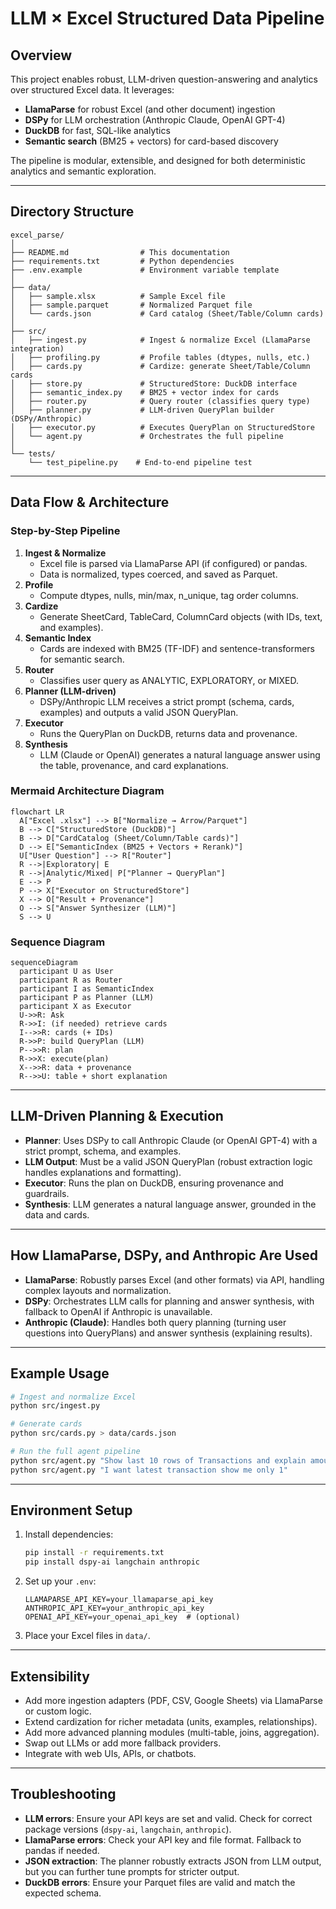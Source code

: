# LLM × Excel Structured Data Pipeline

## Overview
This project enables robust, LLM-driven question-answering and analytics over structured Excel data. It leverages:
- **LlamaParse** for robust Excel (and other document) ingestion
- **DSPy** for LLM orchestration (Anthropic Claude, OpenAI GPT-4)
- **DuckDB** for fast, SQL-like analytics
- **Semantic search** (BM25 + vectors) for card-based discovery

The pipeline is modular, extensible, and designed for both deterministic analytics and semantic exploration.

---

## Directory Structure
```
excel_parse/
│
├── README.md                # This documentation
├── requirements.txt         # Python dependencies
├── .env.example             # Environment variable template
│
├── data/
│   ├── sample.xlsx          # Sample Excel file
│   ├── sample.parquet       # Normalized Parquet file
│   └── cards.json           # Card catalog (Sheet/Table/Column cards)
│
├── src/
│   ├── ingest.py            # Ingest & normalize Excel (LlamaParse integration)
│   ├── profiling.py         # Profile tables (dtypes, nulls, etc.)
│   ├── cards.py             # Cardize: generate Sheet/Table/Column cards
│   ├── store.py             # StructuredStore: DuckDB interface
│   ├── semantic_index.py    # BM25 + vector index for cards
│   ├── router.py            # Query router (classifies query type)
│   ├── planner.py           # LLM-driven QueryPlan builder (DSPy/Anthropic)
│   ├── executor.py          # Executes QueryPlan on StructuredStore
│   └── agent.py             # Orchestrates the full pipeline
│
└── tests/
    └── test_pipeline.py    # End-to-end pipeline test
```

---

## Data Flow & Architecture

### Step-by-Step Pipeline
1. **Ingest & Normalize**
   - Excel file is parsed via LlamaParse API (if configured) or pandas.
   - Data is normalized, types coerced, and saved as Parquet.
2. **Profile**
   - Compute dtypes, nulls, min/max, n_unique, tag order columns.
3. **Cardize**
   - Generate SheetCard, TableCard, ColumnCard objects (with IDs, text, and examples).
4. **Semantic Index**
   - Cards are indexed with BM25 (TF-IDF) and sentence-transformers for semantic search.
5. **Router**
   - Classifies user query as ANALYTIC, EXPLORATORY, or MIXED.
6. **Planner (LLM-driven)**
   - DSPy/Anthropic LLM receives a strict prompt (schema, cards, examples) and outputs a valid JSON QueryPlan.
7. **Executor**
   - Runs the QueryPlan on DuckDB, returns data and provenance.
8. **Synthesis**
   - LLM (Claude or OpenAI) generates a natural language answer using the table, provenance, and card explanations.

### Mermaid Architecture Diagram
```mermaid
flowchart LR
  A["Excel .xlsx"] --> B["Normalize → Arrow/Parquet"]
  B --> C["StructuredStore (DuckDB)"]
  B --> D["CardCatalog (Sheet/Column/Table cards)"]
  D --> E["SemanticIndex (BM25 + Vectors + Rerank)"]
  U["User Question"] --> R["Router"]
  R -->|Exploratory| E
  R -->|Analytic/Mixed| P["Planner → QueryPlan"]
  E --> P
  P --> X["Executor on StructuredStore"]
  X --> O["Result + Provenance"]
  O --> S["Answer Synthesizer (LLM)"]
  S --> U
```

### Sequence Diagram
```mermaid
sequenceDiagram
  participant U as User
  participant R as Router
  participant I as SemanticIndex
  participant P as Planner (LLM)
  participant X as Executor
  U->>R: Ask
  R->>I: (if needed) retrieve cards
  I-->>R: cards (+ IDs)
  R->>P: build QueryPlan (LLM)
  P-->>R: plan
  R->>X: execute(plan)
  X-->>R: data + provenance
  R-->>U: table + short explanation
```

---

## LLM-Driven Planning & Execution
- **Planner**: Uses DSPy to call Anthropic Claude (or OpenAI GPT-4) with a strict prompt, schema, and examples.
- **LLM Output**: Must be a valid JSON QueryPlan (robust extraction logic handles explanations and formatting).
- **Executor**: Runs the plan on DuckDB, ensuring provenance and guardrails.
- **Synthesis**: LLM generates a natural language answer, grounded in the data and cards.

---

## How LlamaParse, DSPy, and Anthropic Are Used
- **LlamaParse**: Robustly parses Excel (and other formats) via API, handling complex layouts and normalization.
- **DSPy**: Orchestrates LLM calls for planning and answer synthesis, with fallback to OpenAI if Anthropic is unavailable.
- **Anthropic (Claude)**: Handles both query planning (turning user questions into QueryPlans) and answer synthesis (explaining results).

---

## Example Usage
```bash
# Ingest and normalize Excel
python src/ingest.py

# Generate cards
python src/cards.py > data/cards.json

# Run the full agent pipeline
python src/agent.py "Show last 10 rows of Transactions and explain amount."
python src/agent.py "I want latest transaction show me only 1"
```

---

## Environment Setup
1. Install dependencies:
   ```bash
   pip install -r requirements.txt
   pip install dspy-ai langchain anthropic
   ```
2. Set up your `.env`:
   ```
   LLAMAPARSE_API_KEY=your_llamaparse_api_key
   ANTHROPIC_API_KEY=your_anthropic_api_key
   OPENAI_API_KEY=your_openai_api_key  # (optional)
   ```
3. Place your Excel files in `data/`.

---

## Extensibility
- Add more ingestion adapters (PDF, CSV, Google Sheets) via LlamaParse or custom logic.
- Extend cardization for richer metadata (units, examples, relationships).
- Add more advanced planning modules (multi-table, joins, aggregation).
- Swap out LLMs or add more fallback providers.
- Integrate with web UIs, APIs, or chatbots.

---

## Troubleshooting
- **LLM errors**: Ensure your API keys are set and valid. Check for correct package versions (`dspy-ai`, `langchain`, `anthropic`).
- **LlamaParse errors**: Check your API key and file format. Fallback to pandas if needed.
- **JSON extraction**: The planner robustly extracts JSON from LLM output, but you can further tune prompts for stricter output.
- **DuckDB errors**: Ensure your Parquet files are valid and match the expected schema.

